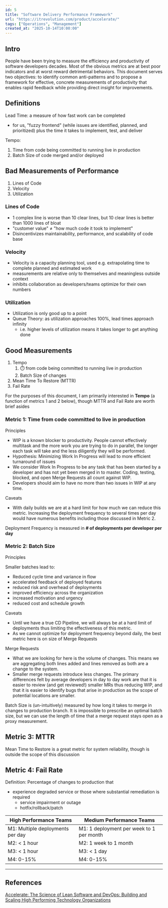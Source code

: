 ```yaml
---
id: 5
title: "Software Delivery Performance Framework"
url: "https://itrevolution.com/product/accelerate/"
tags: ["Operations", "Management"]
created_at: "2025-10-14T10:00:00"
---
```


## Intro

People have been trying to measure the efficiency and productivity of software developers decades. Most of the obvious metrics are at best poor indicators and at worst reward detrimental behaviors. This document serves two objectives: to identify common anti-patterns and to propose a framework for effective, concrete measurements of productivity that enables rapid feedback while providing direct insight for improvements.

## Definitions

Lead Time: a measure of how fast work can be completed

- for us, "fuzzy frontend" (while issues are identified, planned, and prioritized) plus the time it takes to implement, test, and deliver

Tempo:

1. Time from code being committed to running live in production
2. Batch Size of code merged and/or deployed

## Bad Measurements of Performance

1. Lines of Code
2. Velocity
3. Utilization

### Lines of Code

- 1 complex line is worse than 10 clear lines, but 10 clear lines is better than 1000 lines of bloat
- "customer value" ≠ "how much code it took to implement"
- Disincentivizes maintainability, performance, and scalability of code base

### Velocity

- Velocity is a capacity planning tool, used e.g. extrapolating time to complete planned and estimated work
- measurements are relative only to themselves and meaningless outside context
- inhibits collaboration as developers/teams optimize for their own numbers

### Utilization

- Utilization is only good up to a point
- Queue Theory: as utilization approaches 100%, lead times approach infinity
    - i.e. higher levels of utilization means it takes longer to get anything done

## Good Measurements

1. Tempo
    1. ⏱️  from code being committed to running live in production
    2. Batch Size of changes
2. Mean Time To Restore (MTTR)
3. Fail Rate

For the purposes of this document, I am primarily interested in **Tempo** (a function of metrics 1 and 2 below), though MTTR and Fail Rate are worth brief asides

### Metric 1: Time from code committed to live in production

Principles

- WIP is a known blocker to productivity. People cannot effectively multitask and the more work you are trying to do in parallel, the longer each task will take and the less diligently they will be performed.
- Hypothesis: Minimizing Work In Progress will lead to more efficient turnaround of issues
- We consider Work In Progress to be any task that has been started by a developer and has not yet been merged in to master. Coding, testing, blocked, and open Merge Requests all count against WIP.
- Developers should aim to have no more than two issues in WIP at any time.

Caveats

- With daily builds we are at a hard limit for how much we can reduce this metric. Increasing the deployment frequency to several times per day would have numerous benefits including those discussed in Metric 2.

Deployment Frequency is measured in **# of deployments per developer per day**

### Metric 2: Batch Size

Principles

Smaller batches lead to:

- Reduced cycle time and variance in flow
- accelerated feedback of deployed features
- reduced risk and overhead of deployments
- improved efficiency across the organization
- increased motivation and urgency
- reduced cost and schedule growth

Caveats

- Until we have a true CD Pipeline, we will always be at a hard limit of deployments thus limiting the effectiveness of this metric.
- As we cannot optimize for deployment frequency beyond daily, the best metric here is on size of Merge Requests

Merge Requests

- What we are looking for here is the volume of changes. This means we are aggregating both lines added and lines removed as both are a change to the system.
- Smaller merge requests introduce less changes. The primary differences felt by average developers in day to day work are that it is easier to review (and get reviewed!) smaller MRs thus reducing WIP, and that it is easier to identify bugs that arise in production as the scope of potential locations are smaller.

Batch Size is (un-intuitively) measured by how long it takes to merge in changes to production branch. It is impossible to prescribe an optimal batch size, but we can use the length of time that a merge request stays open as a proxy measurement.

## Metric 3: MTTR

Mean Time to Restore is a great metric for system reliability, though is outside the scope of this discussion

## Metric 4: Fail Rate

Definition: Percentage of changes to production that

- experience degraded service or those where substantial remediation is required
    - service impairment or outage
    - hotfix/rollback/patch
    

| High Performance Teams | Medium Performance Teams |
|------------------------|-------------------------|
| M1: Multiple deployments per day | M1: 1 deployment per week to 1 per month |
| M2: < 1 hour | M2: 1 week to 1 month
| M3: < 1 hour | M3: < 1 day |
| M4: 0-15% | M4: 0-15% |


---

## References

[Accelerate: The Science of Lean Software and DevOps: Building and Scaling High Performing Technology Organizations](https://itrevolution.com/product/accelerate/)